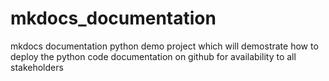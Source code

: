 # mkdocs_documentation
mkdocs documentation python demo project which will demostrate how to deploy the python code documentation on github for availability to all stakeholders 
